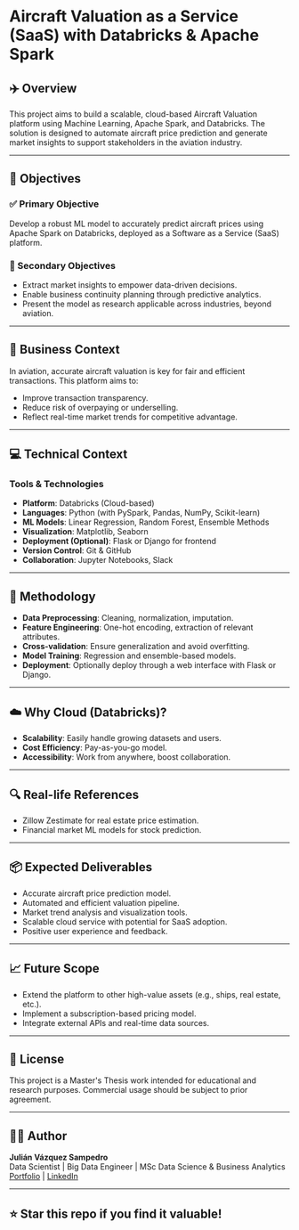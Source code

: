 # Aircraft Valuation as a Service (SaaS) with Databricks & Apache Spark

## ✈️ Overview

This project aims to build a scalable, cloud-based Aircraft Valuation platform using Machine Learning, Apache Spark, and Databricks. The solution is designed to automate aircraft price prediction and generate market insights to support stakeholders in the aviation industry.

---

## 🎯 Objectives

### ✅ Primary Objective
Develop a robust ML model to accurately predict aircraft prices using Apache Spark on Databricks, deployed as a Software as a Service (SaaS) platform.

### 📌 Secondary Objectives
- Extract market insights to empower data-driven decisions.
- Enable business continuity planning through predictive analytics.
- Present the model as research applicable across industries, beyond aviation.

---

## 💼 Business Context

In aviation, accurate aircraft valuation is key for fair and efficient transactions. This platform aims to:
- Improve transaction transparency.
- Reduce risk of overpaying or underselling.
- Reflect real-time market trends for competitive advantage.

---

## 💻 Technical Context

### Tools & Technologies
- **Platform**: Databricks (Cloud-based)
- **Languages**: Python (with PySpark, Pandas, NumPy, Scikit-learn)
- **ML Models**: Linear Regression, Random Forest, Ensemble Methods
- **Visualization**: Matplotlib, Seaborn
- **Deployment (Optional)**: Flask or Django for frontend
- **Version Control**: Git & GitHub
- **Collaboration**: Jupyter Notebooks, Slack

---

## 🧠 Methodology

- **Data Preprocessing**: Cleaning, normalization, imputation.
- **Feature Engineering**: One-hot encoding, extraction of relevant attributes.
- **Cross-validation**: Ensure generalization and avoid overfitting.
- **Model Training**: Regression and ensemble-based models.
- **Deployment**: Optionally deploy through a web interface with Flask or Django.

---

## ☁️ Why Cloud (Databricks)?

- **Scalability**: Easily handle growing datasets and users.
- **Cost Efficiency**: Pay-as-you-go model.
- **Accessibility**: Work from anywhere, boost collaboration.

---

## 🔍 Real-life References

- Zillow Zestimate for real estate price estimation.
- Financial market ML models for stock prediction.

---

## 📦 Expected Deliverables

- Accurate aircraft price prediction model.
- Automated and efficient valuation pipeline.
- Market trend analysis and visualization tools.
- Scalable cloud service with potential for SaaS adoption.
- Positive user experience and feedback.

---

## 📈 Future Scope

- Extend the platform to other high-value assets (e.g., ships, real estate, etc.).
- Implement a subscription-based pricing model.
- Integrate external APIs and real-time data sources.

---

## 🧾 License

This project is a Master's Thesis work intended for educational and research purposes. Commercial usage should be subject to prior agreement.

---

## 👨‍💻 Author

**Julián Vázquez Sampedro**  
Data Scientist | Big Data Engineer | MSc Data Science & Business Analytics  
[Portfolio](https://julianvazquez.es) | [LinkedIn](https://www.linkedin.com/in/julianvsampedro)

---

## ⭐ Star this repo if you find it valuable!
